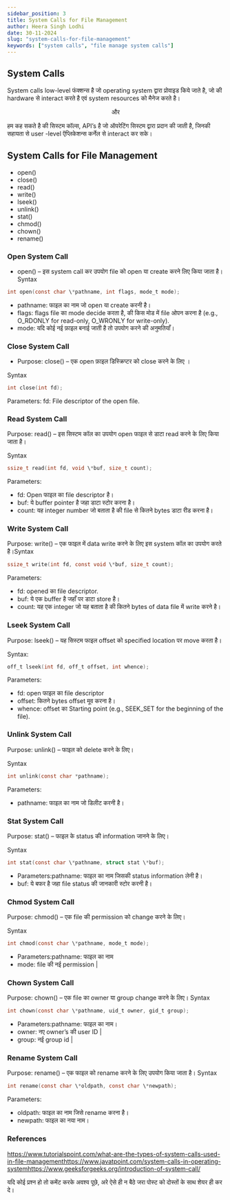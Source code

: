 ```yaml
---
sidebar_position: 3
title: System Calls for File Management
author: Heera Singh Lodhi
date: 30-11-2024
slug: "system-calls-for-file-management"
keywords: ["system calls", "file manage system calls"]
---
```


## System Calls

System calls low-level फंक्शन्स है जो operating system द्वारा प्रोवाइड किये जाते है, जो की hardware से interact करते है एवं system resources को मैनेज करते है।

<center>और</center>

हम कह सकते है की सिस्टम कॉल्स, API’s है जो ऑपरेटिंग सिस्टम द्वारा प्रदान की जाती है, जिनकी सहायता से user -level ऍप्लिकेशन्स कर्नेल से interact कर सके।

## System Calls for File Management

- open()
- close()
- read()
- write()
- lseek()
- unlink()
- stat()
- chmod()
- chown()
- rename()

### Open System Call

- open() – इस system call कर उपयोग file को open या create करने लिए किया जाता है।Syntax

```c title="main.c"
int open(const char \*pathname, int flags, mode_t mode);
```

- pathname: फाइल का नाम जो open या create करनी है।
- flags: flags file का mode decide करता है, की किस मोड में file ओपन करना है (e.g., O_RDONLY for read-only, O_WRONLY for write-only).
- mode: यदि कोई नई फ़ाइल बनाई जाती है तो उपयोग करने की अनुमतियाँ।

### Close System Call

- Purpose: close() – एक open फ़ाइल डिस्क्रिप्टर को close करने के लिए ।

Syntax

```c title="main.c"
int close(int fd);
```

Parameters:
fd: File descriptor of the open file.

### Read System Call

Purpose: read() – इस सिस्टम कॉल का उपयोग open फाइल से डाटा read करने के लिए किया जाता है।

Syntax

```c title="main.c"
ssize_t read(int fd, void \*buf, size_t count);
```

Parameters:

- fd: Open फाइल का file descriptor है।
- buf: ये buffer pointer है जहा डाटा स्टोर करना है।
- count: यह integer number जो बताता है की file से कितने bytes डाटा रीड करना है।

### Write System Call

Purpose: write() – एक फाइल में data write करने के लिए इस system कॉल का उपयोग करते है।Syntax

```c title="main.c"
ssize_t write(int fd, const void \*buf, size_t count);
```

Parameters:

- fd: opened का file descriptor.
- buf: ये एक buffer है जहाँ पर डाटा store है।
- count: यह एक integer जो यह बताता है की कितने bytes of data file में write करने है।

### Lseek System Call

Purpose: lseek() – यह सिस्टम फाइल offset को specified location पर move करता है।

Syntax:

```c title="main.c"
off_t lseek(int fd, off_t offset, int whence);
```

Parameters:

- fd: open फाइल का file descriptor
- offset: कितने bytes offset मूव करना है।
- whence: offset का Starting point (e.g., SEEK_SET for the beginning of the file).

### Unlink System Call

Purpose: unlink() – फाइल को delete करने के लिए।

Syntax

```c title="main.c"
int unlink(const char *pathname);
```

Parameters:

- pathname: फाइल का नाम जो डिलीट करनी है।

### Stat System Call

Purpose: stat() – फाइल के status की information जानने के लिए।

Syntax

```c title="main.c"
int stat(const char \*pathname, struct stat \*buf);
```

- Parameters:pathname: फाइल का नाम जिसकी status information लेनी है।
- buf: ये बफर है जहा file status की जानकारी स्टोर करनी है।

### Chmod System Call

Purpose: chmod() – एक file की permission को change करने के लिए।

Syntax

```c title="main.c"
int chmod(const char \*pathname, mode_t mode);
```

- Parameters:pathname: फाइल का नाम
- mode: file की नई permission |

### Chown System Call

Purpose: chown() – एक file का owner या group change करने के लिए।
Syntax

```c title="main.c"
int chown(const char \*pathname, uid_t owner, gid_t group);
```

- Parameters:pathname: फाइल का नाम।
- owner: नए owner’s की user ID |
- group: नई group id |

### Rename System Call

Purpose: rename() – एक फाइल को rename करने के लिए उपयोग किया जाता है।
Syntax

```c title="main.c"
int rename(const char \*oldpath, const char \*newpath);
```

Parameters:

- oldpath: फाइल का नाम जिसे rename करना है।
- newpath: फाइल का नया नाम।

### References

https://www.tutorialspoint.com/what-are-the-types-of-system-calls-used-in-file-managementhttps://www.javatpoint.com/system-calls-in-operating-systemhttps://www.geeksforgeeks.org/introduction-of-system-call/

यदि कोई प्रश्न हो तो कमेंट करके अवश्य पूछे, अरे ऐसे ही न बैठे जरा पोस्ट को दोस्तों के साथ शेयर ही कर दे।
